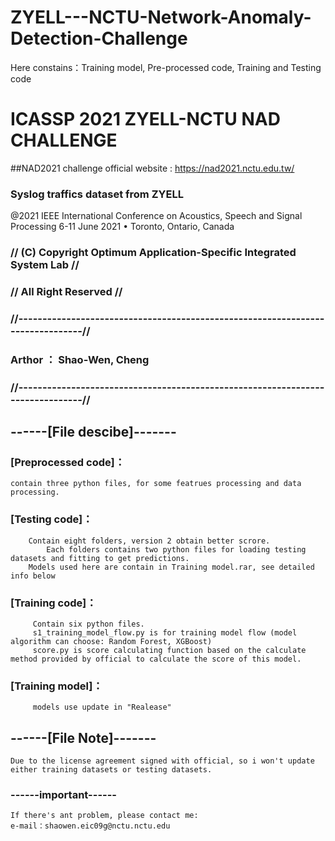 # ZYELL---NCTU-Network-Anomaly-Detection-Challenge
Here constains：Training model, Pre-processed code, Training and Testing code  

# ICASSP 2021 ZYELL-NCTU NAD CHALLENGE #
##NAD2021 challenge official website : https://nad2021.nctu.edu.tw/  
### Syslog traffics dataset from ZYELL   ###

@2021 IEEE International Conference on Acoustics, Speech and Signal Processing 
              6-11 June 2021 • Toronto, Ontario, Canada
	      

### //  (C) Copyright Optimum Application-Specific Integrated System Lab // #
### //                            All Right Reserved                                 // ###
### //-------------------------------------------------------------------------------// ###
###                             Arthor ： Shao-Wen, Cheng                               ###
### //-------------------------------------------------------------------------------// ###



## ------[File descibe]------- 

### [Preprocessed code]：
	contain three python files, for some featrues processing and data processing.

### [Testing code]： 
		Contain eight folders, version 2 obtain better scrore.
	        Each folders contains two python files for loading testing datasets and fitting to get predictions.
		Models used here are contain in Training model.rar, see detailed info below

### [Training code]：
		 Contain six python files.
		 s1_training_model_flow.py is for training model flow (model algorithm can choose: Random Forest, XGBoost)
		 score.py is score calculating function based on the calculate method provided by official to calculate the score of this model. 

### [Training model]： 
		 models use update in "Realease"

## ------[File Note]------- 
	Due to the license agreement signed with official, so i won't update either training datasets or testing datasets.


### ------important------ 
	If there's ant problem, please contact me:
	e-mail：shaowen.eic09g@nctu.nctu.edu
